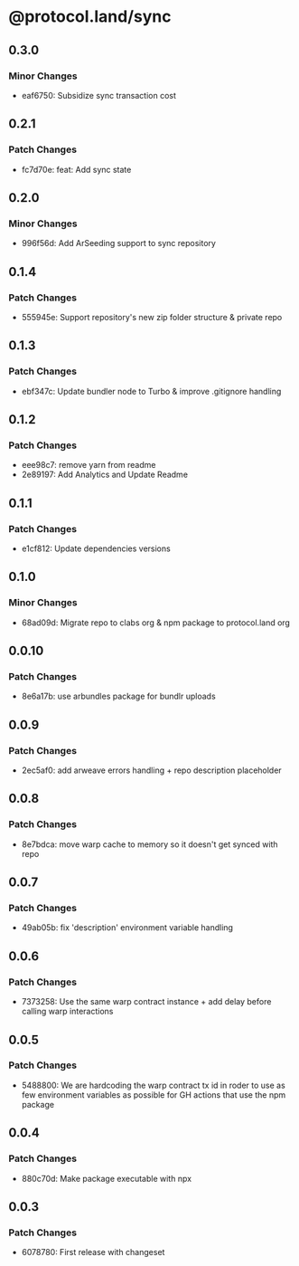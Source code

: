 # @protocol.land/sync

## 0.3.0

### Minor Changes

-   eaf6750: Subsidize sync transaction cost

## 0.2.1

### Patch Changes

-   fc7d70e: feat: Add sync state

## 0.2.0

### Minor Changes

-   996f56d: Add ArSeeding support to sync repository

## 0.1.4

### Patch Changes

-   555945e: Support repository's new zip folder structure & private repo

## 0.1.3

### Patch Changes

-   ebf347c: Update bundler node to Turbo & improve .gitignore handling

## 0.1.2

### Patch Changes

-   eee98c7: remove yarn from readme
-   2e89197: Add Analytics and Update Readme

## 0.1.1

### Patch Changes

-   e1cf812: Update dependencies versions

## 0.1.0

### Minor Changes

-   68ad09d: Migrate repo to clabs org & npm package to protocol.land org

## 0.0.10

### Patch Changes

-   8e6a17b: use arbundles package for bundlr uploads

## 0.0.9

### Patch Changes

-   2ec5af0: add arweave errors handling + repo description placeholder

## 0.0.8

### Patch Changes

-   8e7bdca: move warp cache to memory so it doesn't get synced with repo

## 0.0.7

### Patch Changes

-   49ab05b: fix 'description' environment variable handling

## 0.0.6

### Patch Changes

-   7373258: Use the same warp contract instance + add delay before calling warp interactions

## 0.0.5

### Patch Changes

-   5488800: We are hardcoding the warp contract tx id in roder to use as few environment variables as possible for GH actions that use the npm package

## 0.0.4

### Patch Changes

-   880c70d: Make package executable with npx

## 0.0.3

### Patch Changes

-   6078780: First release with changeset
